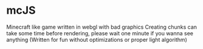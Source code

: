 # mcJS
Minecraft like game written in webgl with bad graphics
Creating chunks can take some time before rendering, please wait one minute if you wanna see anything
(Written for fun without optimizations or proper light algorithm)
